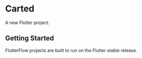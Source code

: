 # Carted

A new Flutter project.

## Getting Started

FlutterFlow projects are built to run on the Flutter _stable_ release.
